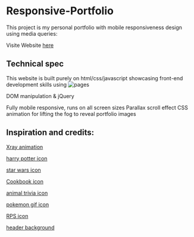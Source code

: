 # Responsive-Portfolio
This project is my personal portfolio with mobile responsiveness design using media queries:

Visite Website [here](https://sabrina-li.github.io/Responsive-Portfolio)

## Technical spec

This website is built purely on html/css/javascript showcasing front-end development skills using 
![pages](readmeIamges/page.gif)

DOM manipulation & jQuery

Fully mobile responsive, runs on all screen sizes
Parallax scroll effect
CSS animation for lifting the fog to reveal portfolio images


## Inspiration and credits:

[Xray animation](https://codemyui.com/hover-to-lift-fog-of-war-and-reveal-gallery-images/)

[harry potter icon](https://www.epicmodz.co.uk/products/harry-potter-inspired-the-deathly-hallows-original-unique-artwork-vinyl-decal-die-cut-sticker-pack-print-gift-mothers-day-teacher-best-friend-wedding-new-home-birthday-celebration-keepsake-boyfriend-girlfriend-valentines-day-anniversary)

[star wars icon](https://pxhere.com/en/photo/862856)

[Cookbook icon](https://caspiannews.com/news-detail/baku-hosts-street-food-festival-2018-6-12-57/)

[animal trivia icon](https://commons.wikimedia.org/wiki/File:Furry_gray_cat_(Unsplash).jpg)

[pokemon gif icon](https://www.flickr.com/photos/jordanbajc/6279650112)

[RPS icon](https://lakepointone.com/products/rock-paper-scissors-lizard-spock-304845)

[header background](https://www.pinterest.com/pin/385480049337512119/?lp=true)
